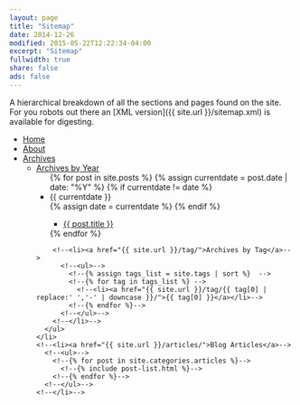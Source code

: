 ```yaml
---
layout: page
title: "Sitemap"
date: 2014-12-26
modified: 2015-05-22T12:22:34-04:00
excerpt: "Sitemap"
fullwidth: true
share: false
ads: false
---
```


A hierarchical breakdown of all the sections and pages found on the site. 
For you robots out there an [XML version]({{ site.url }}/sitemap.xml) is available for digesting.

<div class="sitemap">
  <ul id="primaryNav" class="col6">
    <li id="home"><a href="{{ site.url }}/">Home</a></li>
    <li><a href="{{ site.url }}/about/">About</a></li>
    <li><a href="#archives">Archives</a>
      <ul>
        <li><a href="#archives-year">Archives by Year</a>
          <ul>
            <!--<li><a href="{{ site.url }}/2014/">2015</a></li>-->
            <!--<li><a href="{{ site.url }}/2014/">2014</a></li>-->
            <!--<li><a href="{{ site.url }}/2013/">2013</a></li>-->
        {% for post in site.posts %}
          {% assign currentdate = post.date | date: "%Y" %}
          {% if currentdate != date %}
            <li id="y{{currentdate}}">{{ currentdate }}</li>
            {% assign date = currentdate %} 
          {% endif %}
            <ul><li><a href="{{ post.url }}">{{ post.title }}</a></li></ul>
        {% endfor %}
          </ul>
        </li>

        <!--<li><a href="{{ site.url }}/tag/">Archives by Tag</a>-->
          <!--<ul>-->
            <!--{% assign tags_list = site.tags | sort %}  -->
            <!--{% for tag in tags_list %} -->
              <!--<li><a href="{{ site.url }}/tag/{{ tag[0] | replace:' ','-' | downcase }}/">{{ tag[0] }}</a></li>-->
            <!--{% endfor %}-->
          <!--</ul>-->
        <!--</li>-->
      </ul>
    </li>
    <!--<li><a href="{{ site.url }}/articles/">Blog Articles</a>-->
      <!--<ul>-->
        <!--{% for post in site.categories.articles %}-->
          <!--{% include post-list.html %}-->
        <!--{% endfor %}-->
      <!--</ul>-->
    <!--</li>-->
  </ul><!-- /.col5 -->
</div><!-- /.sitemap -->
